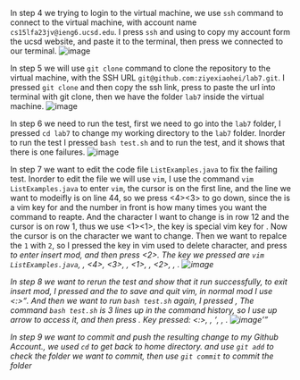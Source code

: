 In step 4 we trying to login to the virtual machine, we use `ssh` command to connect to the virtual machine, with account name `cs15lfa23jv@ieng6.ucsd.edu`. I press `ssh` and using <Ctrl-C> to copy my account form the ucsd website, and paste it to the terminal, then press <enter> we connected to our terminal.
![image](https://github.com/ziyexiaohei/cse15l-lab-reports/assets/146874199/c42739cf-a792-46bb-bda4-c96017ed0627)


In step 5 we will use `git clone` command to clone the repository to the virtual machine, with the SSH URL `git@github.com:ziyexiaohei/lab7.git`. I pressed `git clone` and <space> then copy the ssh link, press <Ctrl-V> to paste the url into terminal with git clone, then we have the folder `lab7` inside the virtual machine.
![image](https://github.com/ziyexiaohei/cse15l-lab-reports/assets/146874199/cfbbdd5a-a90d-4e01-921e-9fc72d7e4545)

In step 6 we need to run the test, first we need to go into the `lab7` folder, I pressed `cd lab7` to change my working directory to the `lab7` folder. Inorder to run the test I pressed `bash test.sh` and <enter> to run the test, and it shows that there is one failures.
![image](https://github.com/ziyexiaohei/cse15l-lab-reports/assets/146874199/d1ad7ef7-5874-4b28-ad9c-0f1339a208be)

In step 7 we want to edit the code file `ListExamples.java` to fix the failing test. Inorder to edit the file we will use `vim`, I use the command `vim ListExamples.java` to enter `vim`, the cursor is on the first line, and the line we want to modeifly is on line 44, so we press <4><3><j> to go down, since the <j> is a vim key for <down> and the number in front
is how many times you want the command to reapte. And the character I want to change is in row 12 and the cursor is on row 1, thus we use <1><1><l>, the <l> key is special vim key for <right>. Now the cursor is on the character we want to change. Then we want to repalce the `1` with `2`, so I pressed <x> the key in vim used to delete character, and press <i> to enter
insert mod, and then press <2>. The key we pressed are `vim ListExamples.java`, <enter>, <4>, <3>, <j>, <1>, <l>, <2>, <x>, <esc>.
![image](https://github.com/ziyexiaohei/cse15l-lab-reports/assets/146874199/22c341d1-61db-4923-87a8-0562352c023e)



In step 8 we want to rerun the test and show that it run successfully, to exit insert mod, I pressed <esc> and the to save and quit vim, in normal mod I use <:><w><q>. And then we want to run `bash test.sh` again, I pressed <up><up><up>, The command `bash test.sh` is 3 lines up in the command history, so I use *up arrow* to access it, and then press <enter>.
Key pressed: <:>, <w>, <q>, <up>, <enter>.
![image](https://github.com/ziyexiaohei/cse15l-lab-reports/assets/146874199/3ebab904-0766-4633-9d8c-8f38d8d6b391)

In step 9 we want to commit and push the resulting change to my Github Account., we used `cd` to get back to home directory. and use `git add` to check the folder we want to commit, then use `git commit` to commit the folder 
